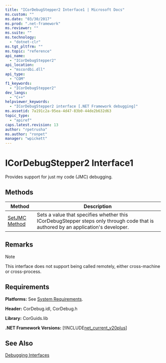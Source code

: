 ```yaml
---
title: "ICorDebugStepper2 Interface1 | Microsoft Docs"
ms.custom: ""
ms.date: "03/30/2017"
ms.prod: ".net-framework"
ms.reviewer: ""
ms.suite: ""
ms.technology: 
  - "dotnet-clr"
ms.tgt_pltfrm: ""
ms.topic: "reference"
api_name: 
  - "ICorDebugStepper2"
api_location: 
  - "mscordbi.dll"
api_type: 
  - "COM"
f1_keywords: 
  - "ICorDebugStepper2"
dev_langs: 
  - "C++"
helpviewer_keywords: 
  - "ICorDebugStepper2 interface [.NET Framework debugging]"
ms.assetid: 7a191c2a-95ea-4d47-83b0-44de2b632d63
topic_type: 
  - "apiref"
caps.latest.revision: 13
author: "rpetrusha"
ms.author: "ronpet"
manager: "wpickett"
---
```

# ICorDebugStepper2 Interface1
Provides support for just my code (JMC) debugging.  
  
## Methods  
  
|Method|Description|  
|------------|-----------------|  
|[SetJMC Method](../../../../docs/framework/unmanaged-api/debugging/icordebugstepper2-setjmc-method.md)|Sets a value that specifies whether this ICorDebugStepper steps only through code that is authored by an application's developer.|  
  
## Remarks  
  
> [!NOTE]
>  This interface does not support being called remotely, either cross-machine or cross-process.  
  
## Requirements  
 **Platforms:** See [System Requirements](../../../../docs/framework/get-started/system-requirements.md).  
  
 **Header:** CorDebug.idl, CorDebug.h  
  
 **Library:** CorGuids.lib  
  
 **.NET Framework Versions:** [!INCLUDE[net_current_v20plus](../../../../includes/net-current-v20plus-md.md)]  
  
## See Also  
 [Debugging Interfaces](../../../../docs/framework/unmanaged-api/debugging/debugging-interfaces.md)